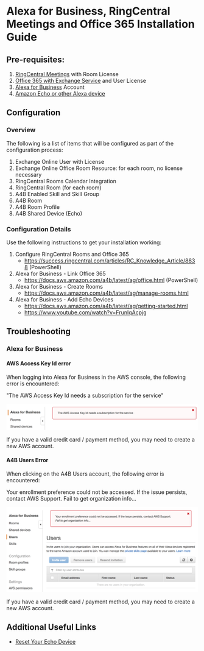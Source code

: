 # Alexa for Business, RingCentral Meetings and Office 365 Installation Guide

## Pre-requisites:

1. [RingCentral Meetings](https://www.ringcentral.com/online-meetings/overview.html) with Room License
1. [Office 365 with Exchange Service](https://products.office.com/en-us/business/office-365-business) and User License
1. [Alexa for Business](https://aws.amazon.com/alexaforbusiness/) Account
1. [Amazon Echo or other Alexa device](https://www.amazon.com/b/?ie=UTF8&node=9818047011&ref_=fs_ods_fs_aucc_cp)

## Configuration

### Overview

The following is a list of items that will be configured as part of the configuration process:

1. Exchange Online User with License
1. Exchange Online Office Room Resource: for each room, no license necessary
1. RingCentral Rooms Calendar Integration
1. RingCentral Room (for each room)
1. A4B Enabled Skill and Skill Group
1. A4B Room
1. A4B Room Profile
1. A4B Shared Device (Echo)

### Configuration Details

Use the following instructions to get your installation working:

1. Configure RingCentral Rooms and Office 365
   * https://success.ringcentral.com/articles/RC_Knowledge_Article/8838 (PowerShell)
1. Alexa for Business - Link Office 365
   * https://docs.aws.amazon.com/a4b/latest/ag/office.html (PowerShell)
1. Alexa for Business - Create Rooms
   * https://docs.aws.amazon.com/a4b/latest/ag/manage-rooms.html
1. Alexa for Business - Add Echo Devices
   * https://docs.aws.amazon.com/a4b/latest/ag/getting-started.html
   * https://www.youtube.com/watch?v=FrunIqAcpjg

## Troubleshooting

### Alexa for Business

#### AWS Access Key Id error

When logging into Alexa for Business in the AWS console, the following error is encountered:

"The AWS Access Key Id needs a subscription for the service"

![](docs/a4b_error_aws-access-key-id-needs-a-subscription-for-the-service.png)

If you have a valid credit card / payment method, you may need to create a new AWS account.

#### A4B Users Error

When clicking on the A4B Users account, the following error is encountered:

Your enrollment preference could not be accessed. If the issue persists, contact AWS Support.
Fail to get organization info...

![](docs/a4b_error_your-enrollment-preference-could-not-be-accessed.png)

If you have a valid credit card / payment method, you may need to create a new AWS account.

## Additional Useful Links

* [Reset Your Echo Device](https://www.amazon.com/gp/help/customer/display.html?nodeId=GK7P5SPCQ3MN65VR)